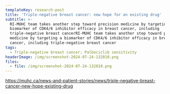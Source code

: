 ```yaml
---
templateKey: research-post
title: 'Triple-negative breast cancer: new hope for an existing drug'
subtitle: >-
  RI-MUHC team takes another step toward precision medicine by targeting a
  biomarker of CDK4/6 inhibitor efficacy in breast cancer, including
  triple-negative breast cancerRI-MUHC team takes another step toward precision
  medicine by targeting a biomarker of CDK4/6 inhibitor efficacy in breast
  cancer, including triple-negative breast cancer
tags:
  - Triple-negative breast cancer; Palbociclib sensitivity
headerImage: /img/screenshot-2024-07-24-132010.png
files:
  - file: /img/screenshot-2024-07-24-132010.png
---
```

https://muhc.ca/news-and-patient-stories/news/triple-negative-breast-cancer-new-hope-existing-drug
